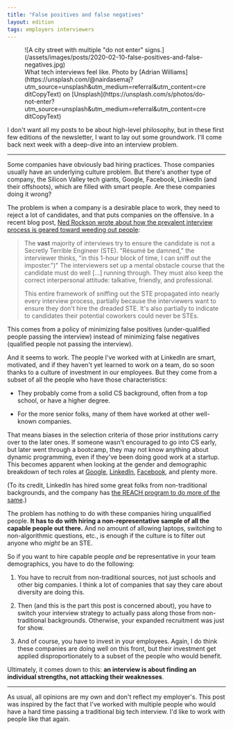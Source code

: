 ```yaml
---
title: "False positives and false negatives"
layout: edition
tags: employers interviewers
---
```


<figure id="cover-img" markdown="1">
![A city street with multiple "do not enter" signs.](/assets/images/posts/2020-02-10-false-positives-and-false-negatives.jpg)
<figcaption markdown="1">What tech interviews feel like. Photo by [Adrian Williams](https://unsplash.com/@nairdasemaj?utm_source=unsplash&utm_medium=referral&utm_content=creditCopyText) on [Unsplash](https://unsplash.com/s/photos/do-not-enter?utm_source=unsplash&utm_medium=referral&utm_content=creditCopyText)
</figcaption>
</figure>

I don't want all my posts to be about high-level philosophy, but in these first few editions of the newsletter, I want to lay out some groundwork. I'll come back next week with a deep-dive into an interview problem.

---

Some companies have obviously bad hiring practices. Those companies usually have an underlying culture problem. But there's another type of company, the Silicon Valley tech giants, Google, Facebook, LinkedIn (and their offshoots), which are filled with smart people. Are these companies doing it wrong?

The problem is when a company is a desirable place to work, they need to reject a lot of candidates, and that puts companies on the offensive. In a recent blog post, [Ned Rockson wrote about how the prevalent interview process is geared toward weeding out people](https://www.nedrockson.com/posts/management/interview-correctly/):

> The **vast** majority of interviews try to ensure the candidate is not a Secretly Terrible Engineer (STE). "Résumé be damned,” the interviewer thinks, "in this 1-hour block of time, I can sniff out the imposter.")" The interviewers set up a mental obstacle course that the candidate must do well [...] running through. They must also keep the correct interpersonal attitude: talkative, friendly, and professional.
>
> This entire framework of sniffing out the STE propagated into nearly every interview process, partially because the interviewers want to ensure they don't hire the dreaded STE. It's also partially to indicate to candidates their potential coworkers could never be STEs.

This comes from a policy of minimizing false positives (under-qualified people passing the interview) instead of minimizing false negatives (qualified people not passing the interview).

And it seems to work. The people I've worked with at LinkedIn are smart, motivated, and if they haven't yet learned to work on a team, do so soon thanks to a culture of investment in our employees. But they come from a subset of all the people who have those characteristics:

- They probably come from a solid CS background, often from a top school, or have a higher degree.

- For the more senior folks, many of them have worked at other well-known companies.

That means biases in the selection criteria of those prior institutions carry over to the later ones. If someone wasn't encouraged to go into CS early, but later went through a bootcamp, they may not know anything about dynamic programming, even if they've been doing good work at a startup. This becomes apparent when looking at the gender and demographic breakdown of tech roles at [Google](https://diversity.google/annual-report), [LinkedIn](https://careers.linkedin.com/diversity-and-inclusion/workforce-diversity-report), [Facebook](https://diversity.fb.com/read-report/), and plenty more.

(To its credit, LinkedIn has hired some great folks from non-traditional backgrounds, and the company has [the REACH program to do more of the same](https://careers.linkedin.com/reach).)

The problem has nothing to do with these companies hiring unqualified people. **It has to do with hiring a non-representative sample of all the capable people out there.** And no amount of allowing laptops, switching to non-algorithmic questions, etc., is enough if the culture is to filter out anyone who _might_ be an STE.

So if you want to hire capable people _and_ be representative in your team demographics, you have to do the following:

1. You have to recruit from non-traditional sources, not just schools and other big companies. I think a lot of companies that say they care about diversity are doing this.

1. Then (and this is the part this post is concerned about), you have to switch your interview strategy to actually pass along those from non-traditional backgrounds. Otherwise, your expanded recruitment was just for show.

1. And of course, you have to invest in your employees. Again, I do think these companies are doing well on this front, but their investment get applied disproportionately to a subset of the people who would benefit.

Ultimately, it comes down to this: **an interview is about finding an individual strengths, not attacking their weaknesses**.

----

As usual, all opinions are my own and don't reflect my employer's. This post was inspired by the fact that I've worked with multiple people who would have a hard time passing a traditional big tech interview. I'd like to work with people like that again.
